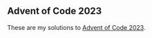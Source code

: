 ## Advent of Code 2023

These are my solutions to [Advent of Code 2023](https://adventofcode.com/2023).
